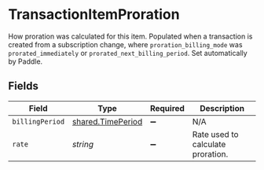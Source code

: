 # TransactionItemProration

How proration was calculated for this item. Populated when a transaction is created from a subscription change, where `proration_billing_mode` was `prorated_immediately` or `prorated_next_billing_period`. Set automatically by Paddle.


## Fields

| Field                                                         | Type                                                          | Required                                                      | Description                                                   |
| ------------------------------------------------------------- | ------------------------------------------------------------- | ------------------------------------------------------------- | ------------------------------------------------------------- |
| `billingPeriod`                                               | [shared.TimePeriod](../../../sdk/models/shared/timeperiod.md) | :heavy_minus_sign:                                            | N/A                                                           |
| `rate`                                                        | *string*                                                      | :heavy_minus_sign:                                            | Rate used to calculate proration.                             |
